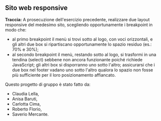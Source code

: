 ## Sito web responsive

**Traccia:**
A prosecuzione dell'esercizio precedente, realizzare due layout responsive del medesimo sito, scegliendo opportunamente i breakpoint in modo che:
- al primo breakpoint il menù si trovi sotto al logo, con voci orizzontali, e gli altri due box si ripartiscano opportunamente lo spazio residuo (es.: 70% e 30%);
- al secondo breakpoint il menù, restando sotto al logo, si trasformi in una tendina (select) sebbene non ancora funzionante poiché richiede JavaScript; gli altri box si disporranno uno sotto l'altro; assicurarsi che i due box nel footer vadano uno sotto l'altro qualora lo spazio non fosse più sufficiente per il loro posizionamento affiancato.

Questo progetto di gruppo è stato fatto da:
 - Claudia Lella, 
 - Anisa Baruti, 
 - Carlotta Cima, 
 - Roberto Florio,
 - Saverio Mercante.
